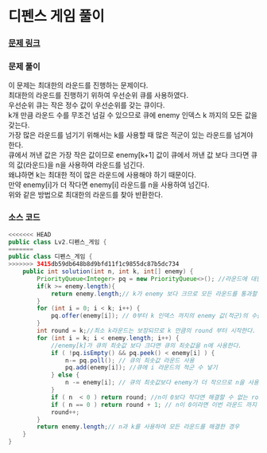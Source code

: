 # 디펜스 게임 풀이

### [문제 링크](https://school.programmers.co.kr/learn/courses/30/lessons/142085)

### 문제 풀이
이 문제는 최대한의 라운드를 진행하는 문제이다. </br> 
최대한의 라운드를 진행하기 위하여 우선순위 큐를 사용하였다. </br>
우선순위 큐는 작은 정수 값이 우선순위를 갖는 큐이다. </br>
k개 만큼 라운드 수를 무조건 넘길 수 있으므로 큐에 enemy 인덱스 k 까지의 모든 값을 갖는다.</br>
가장 많은 라운드를 넘기기 위해서는 k를 사용할 때 많은 적군이 있는 라운드를 넘겨야 한다.</br>
큐에서 꺼낸 값은 가장 작은 값이므로 enemy[k+1] 값이 큐에서 꺼낸 값 보다 크다면 큐의 값(라운드)을 n을 사용하여 라운드를 넘긴다.</br>
왜냐하면 k는 최대한 적이 많은 라운드에 사용해야 하기 때문이다. </br>
만약 enemy[i]가 더 작다면 enemy[i] 라운드를 n을 사용하여 넘긴다. </br>
위와 같은 방법으로 최대한의 라운드를 찾아 반환한다.

### 소스 코드
```java
<<<<<<< HEAD
public class Lv2.디펜스_게임 {
=======
public class 디펜스_게임 {
>>>>>>> 3415db59db648b8d9bfd11f1c9855dc87b5dc734
    public int solution(int n, int k, int[] enemy) {
        PriorityQueue<Integer> pq = new PriorityQueue<>(); //라운드에 대한 적군의 수를 담을 큐
        if(k >= enemy.length){
            return enemy.length;// k가 enemy 보다 크므로 모든 라운드를 통과할 수 있다.
        }
        for (int i = 0; i < k; i++) {
            pq.offer(enemy[i]); // 0부터 k 인덱스 까지의 enemy 값(적군)의 수를 넣는다.
        }
        int round = k;//최소 k라운드는 보장되므로 k 만큼의 round 부터 시작한다.
        for (int i = k; i < enemy.length; i++) {
            //enemy[k]가 큐의 최솟값 보다 크다면 큐의 최솟값을 n에 사용한다.
            if ( !pq.isEmpty() && pq.peek() < enemy[i] ) {
                n-= pq.poll(); // 큐의 최솟값 라운드 사용
                pq.add(enemy[i]); //큐에 i 라운드의 적군 수 넣기
            } else {
                n -= enemy[i]; // 큐의 최솟값보다 enemy가 더 작으므로 n을 사용하여 라운드를 넘긴다.
            }
            if ( n  < 0 ) return round; //n이 0보다 작다면 해결할 수 없는 round이므로 이전 round 수를 반환한다.
            if ( n == 0 ) return round + 1; // n이 0이라면 이번 라운드 까지 해결하였 으므로 round + 1을 반환한다.
            round++;
        }
        return enemy.length;// n과 k를 사용하여 모든 라운드를 해결한 경우
    }
}


```